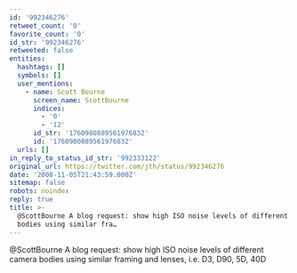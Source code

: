 ```yaml
---
id: '992346276'
retweet_count: '0'
favorite_count: '0'
id_str: '992346276'
retweeted: false
entities:
  hashtags: []
  symbols: []
  user_mentions:
    - name: Scott Bourne
      screen_name: ScottBourne
      indices:
        - '0'
        - '12'
      id_str: '1760980889561976832'
      id: '1760980889561976832'
  urls: []
in_reply_to_status_id_str: '992333122'
original_url: https://twitter.com/jth/status/992346276
date: '2008-11-05T21:43:59.000Z'
sitemap: false
robots: noindex
reply: true
title: >-
  @ScottBourne A blog request: show high ISO noise levels of different camera
  bodies using similar fra…
---
```


@ScottBourne A blog request: show high ISO noise levels of different camera bodies using similar framing and lenses, i.e. D3, D90, 5D, 40D